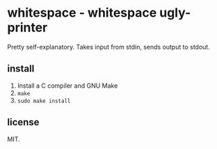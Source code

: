 # whitespace - whitespace ugly-printer

Pretty self-explanatory. Takes input from stdin, sends output to stdout.

## install

1. Install a C compiler and GNU Make
2. `make`
3. `sudo make install`

## license

MIT.
